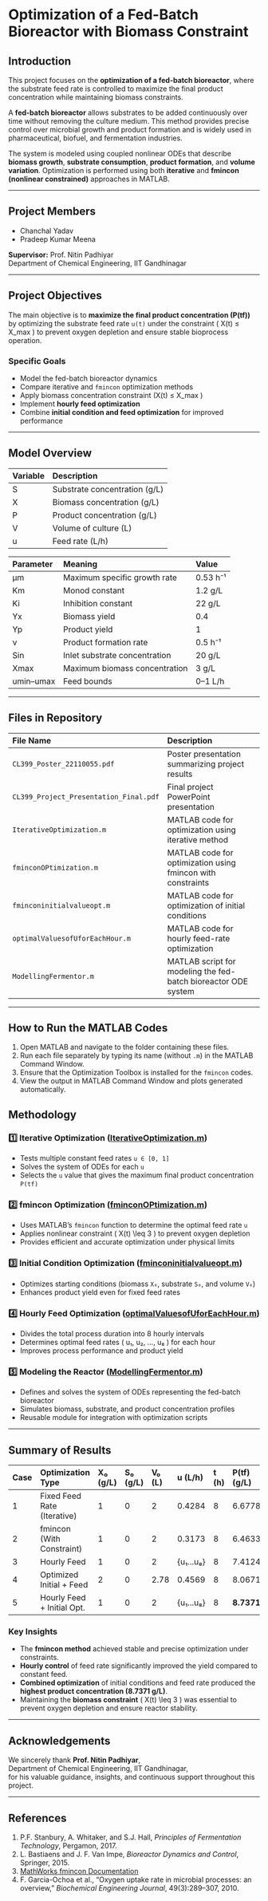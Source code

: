 # Optimization of a Fed-Batch Bioreactor with Biomass Constraint

## Introduction

This project focuses on the **optimization of a fed-batch bioreactor**, where the substrate feed rate is controlled to maximize the final product concentration while maintaining biomass constraints.

A **fed-batch bioreactor** allows substrates to be added continuously over time without removing the culture medium. This method provides precise control over microbial growth and product formation and is widely used in pharmaceutical, biofuel, and fermentation industries.

The system is modeled using coupled nonlinear ODEs that describe **biomass growth**, **substrate consumption**, **product formation**, and **volume variation**. Optimization is performed using both **iterative** and **fmincon (nonlinear constrained)** approaches in MATLAB.

---

## Project Members

- Chanchal Yadav   
- Pradeep Kumar Meena 

**Supervisor:** Prof. Nitin Padhiyar  
Department of Chemical Engineering, IIT Gandhinagar

---

## Project Objectives

The main objective is to **maximize the final product concentration (P(tf))** by optimizing the substrate feed rate `u(t)` under the constraint \( X(t) ≤ X_max
) to prevent oxygen depletion and ensure stable bioprocess operation.

### Specific Goals
- Model the fed-batch bioreactor dynamics
- Compare iterative and `fmincon` optimization methods
- Apply biomass concentration constraint \(X(t) ≤ X_max
)
- Implement **hourly feed optimization**
- Combine **initial condition and feed optimization** for improved performance

---

## Model Overview

| Variable | Description |
|:--|:--|
| S | Substrate concentration (g/L) |
| X | Biomass concentration (g/L) |
| P | Product concentration (g/L) |
| V | Volume of culture (L) |
| u | Feed rate (L/h) |

| Parameter | Meaning | Value |
|:--|:--|:--|
| μm | Maximum specific growth rate | 0.53 h⁻¹ |
| Km | Monod constant | 1.2 g/L |
| Ki | Inhibition constant | 22 g/L |
| Yx | Biomass yield | 0.4 |
| Yp | Product yield | 1 |
| ν | Product formation rate | 0.5 h⁻¹ |
| Sin | Inlet substrate concentration | 20 g/L |
| Xmax | Maximum biomass concentration | 3 g/L |
| umin–umax | Feed bounds | 0–1 L/h |

---

## Files in Repository

| File Name | Description |
|:--|:--|
| `CL399_Poster_22110055.pdf` | Poster presentation summarizing project results |
| `CL399_Project_Presentation_Final.pdf` | Final project PowerPoint presentation |
| `IterativeOptimization.m` | MATLAB code for optimization using iterative method |
| `fminconOPtimization.m` | MATLAB code for optimization using fmincon with constraints |
| `fminconinitialvalueopt.m` | MATLAB code for optimization of initial conditions |
| `optimalValuesofUforEachHour.m` | MATLAB code for hourly feed-rate optimization |
| `ModellingFermentor.m` | MATLAB script for modeling the fed-batch bioreactor ODE system |


---

## How to Run the MATLAB Codes

1. Open MATLAB and navigate to the folder containing these files.  
2. Run each file separately by typing its name (without `.m`) in the MATLAB Command Window.  
3. Ensure that the Optimization Toolbox is installed for the `fmincon` codes.  
4. View the output in MATLAB Command Window and plots generated automatically.  



## Methodology

### 1️⃣ Iterative Optimization ([IterativeOptimization.m](./IterativeOptimization.m))
- Tests multiple constant feed rates `u ∈ [0, 1]`
- Solves the system of ODEs for each `u`
- Selects the `u` value that gives the maximum final product concentration `P(tf)`

### 2️⃣ fmincon Optimization ([fminconOPtimization.m](./fminconOPtimization.m))
- Uses MATLAB’s `fmincon` function to determine the optimal feed rate `u`
- Applies nonlinear constraint \( X(t) \leq 3 \) to prevent oxygen depletion
- Provides efficient and accurate optimization under physical limits

### 3️⃣ Initial Condition Optimization ([fminconinitialvalueopt.m](./fminconinitialvalueopt.m))
- Optimizes starting conditions (biomass `X₀`, substrate `S₀`, and volume `V₀`)
- Enhances product yield even for fixed feed rates

### 4️⃣ Hourly Feed Optimization ([optimalValuesofUforEachHour.m](./optimalValuesofUforEachHour.m))
- Divides the total process duration into 8 hourly intervals
- Determines optimal feed rates \( u₁, u₂, …, u₈ \) for each hour
- Improves process performance and product yield

### 5️⃣ Modeling the Reactor ([ModellingFermentor.m](./ModellingFermentor.m))
- Defines and solves the system of ODEs representing the fed-batch bioreactor
- Simulates biomass, substrate, and product concentration profiles
- Reusable module for integration with optimization scripts

---

## Summary of Results

| Case | Optimization Type | X₀ (g/L) | S₀ (g/L) | V₀ (L) | u (L/h) | t (h) | P(tf) (g/L) |
|:--|:--|:--|:--|:--|:--|:--|:--|
| 1 | Fixed Feed Rate (Iterative) | 1 | 0 | 2 | 0.4284 | 8 | 6.6778 |
| 2 | fmincon (With Constraint) | 1 | 0 | 2 | 0.3173 | 8 | 6.4633 |
| 3 | Hourly Feed | 1 | 0 | 2 | {u₁...u₈} | 8 | 7.4124 |
| 4 | Optimized Initial + Feed | 2 | 0 | 2.78 | 0.4569 | 8 | 8.0671 |
| 5 | Hourly Feed + Initial Opt. | 1 | 0 | 2 | {u₁...u₈} | 8 | **8.7371** |

### Key Insights
- The **fmincon method** achieved stable and precise optimization under constraints.  
- **Hourly control** of feed rate significantly improved the yield compared to constant feed.  
- **Combined optimization** of initial conditions and feed rate produced the **highest product concentration (8.7371 g/L)**.  
- Maintaining the **biomass constraint** \( X(t) \leq 3 \) was essential to prevent oxygen depletion and ensure reactor stability.

---

## Acknowledgements

We sincerely thank **Prof. Nitin Padhiyar**,  
Department of Chemical Engineering, IIT Gandhinagar,  
for his valuable guidance, insights, and continuous support throughout this project.

---

## References

1. P.F. Stanbury, A. Whitaker, and S.J. Hall, *Principles of Fermentation Technology*, Pergamon, 2017.  
2. L. Bastiaens and J. F. Van Impe, *Bioreactor Dynamics and Control*, Springer, 2015.  
3. [MathWorks fmincon Documentation](https://www.mathworks.com/help/optim/ug/fmincon.html)  
4. F. Garcia-Ochoa et al., “Oxygen uptake rate in microbial processes: an overview,” *Biochemical Engineering Journal*, 49(3):289–307, 2010.

